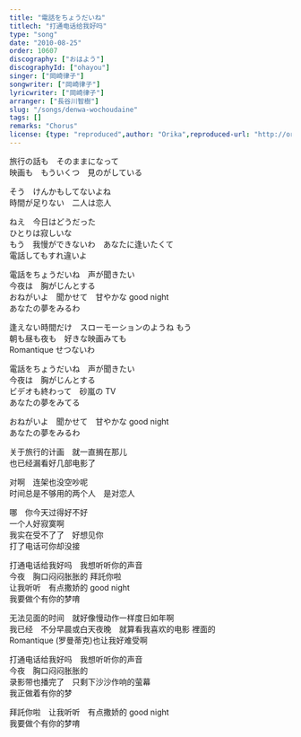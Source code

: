 ```yaml
---
title: "電話をちょうだいね"
titlech: "打通电话给我好吗"
type: "song"
date: "2010-08-25"
order: 10607
discography: ["おはよう"]
discographyId: ["ohayou"]
singer: ["岡崎律子"]
songwriter: ["岡崎律子"]
lyricwriter: ["岡崎律子"]
arranger: ["長谷川智樹"]
slug: "/songs/denwa-wochoudaine"
tags: []
remarks: "Chorus"
license: {type: "reproduced",author: "Orika",reproduced-url: "http://orikamushi.myweb.hinet.net/",reproduced-website: "織歌蟲網站"}
---
```


旅行の話も　そのままになって   
映画も　もういくつ　見のがしている   
  
そう　けんかもしてないよね   
時間が足りない　二人は恋人   
  
ねえ　今日はどうだった   
ひとりは寂しいな   
もう　我慢ができないわ　あなたに逢いたくて   
電話してもすれ違いよ   
  
電話をちょうだいね　声が聞きたい   
今夜は　胸がじんとする   
おねがいよ　聞かせて　甘やかな good night   
あなたの夢をみるわ   
  
  
逢えない時間だけ　スローモーションのようね もう　  
朝も昼も夜も　好きな映画みても   
Romantique せつないわ   
  
電話をちょうだいね　声が聞きたい   
今夜は　胸がじんとする   
ビデオも終わって　砂嵐の TV   
あなたの夢をみてる   
  
おねがいよ　聞かせて　甘やかな good night   
あなたの夢をみるわ  

<!-- 翻译 -->

关于旅行的计画　就一直搁在那儿   
也已经漏看好几部电影了   
  
对啊　连架也没空吵呢   
时间总是不够用的两个人　是对恋人   
  
哪　你今天过得好不好   
一个人好寂寞啊   
我实在受不了了　好想见你   
打了电话可你却没接   
  
打通电话给我好吗　我想听听你的声音   
今夜　胸口闷闷胀胀的 拜託你啦　  
让我听听　有点撒娇的 good night   
我要做个有你的梦唷   
  
  
无法见面的时间　就好像慢动作一样度日如年啊   
我已经　不分早晨或白天夜晚　就算看我喜欢的电影 裡面的   
Romantique (罗曼蒂克)也让我好难受啊   
  
打通电话给我好吗　我想听听你的声音   
今夜　胸口闷闷胀胀的   
录影带也播完了　只剩下沙沙作响的萤幕   
我正做着有你的梦   
  
拜託你啦　让我听听　有点撒娇的 good night   
我要做个有你的梦唷
